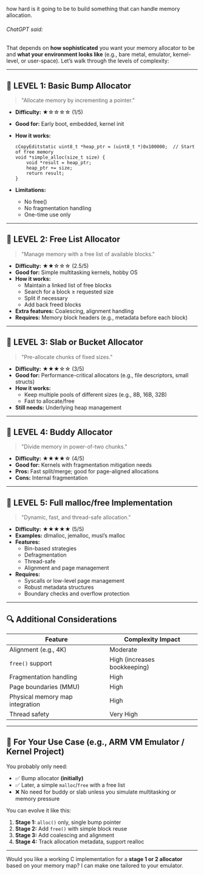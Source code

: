 how hard is it going to be to build something that can handle memory allocation.



###### ChatGPT said:

That depends on **how sophisticated** you want your memory allocator to be and **what your environment looks like** (e.g., bare metal, emulator, kernel-level, or user-space). Let’s walk through the levels of complexity:

------

## 🧱 LEVEL 1: **Basic Bump Allocator**

> "Allocate memory by incrementing a pointer."

- **Difficulty:** ★☆☆☆☆ (1/5)

- **Good for:** Early boot, embedded, kernel init

- **How it works:**

  ```
  cCopyEditstatic uint8_t *heap_ptr = (uint8_t *)0x100000;  // Start of free memory
  void *simple_alloc(size_t size) {
      void *result = heap_ptr;
      heap_ptr += size;
      return result;
  }
  ```

- **Limitations:**

  - No free()
  - No fragmentation handling
  - One-time use only

------

## 🧱 LEVEL 2: **Free List Allocator**

> "Manage memory with a free list of available blocks."

- **Difficulty:** ★★☆☆☆ (2.5/5)
- **Good for:** Simple multitasking kernels, hobby OS
- **How it works:**
  - Maintain a linked list of free blocks
  - Search for a block ≥ requested size
  - Split if necessary
  - Add back freed blocks
- **Extra features:** Coalescing, alignment handling
- **Requires:** Memory block headers (e.g., metadata before each block)

------

## 🧱 LEVEL 3: **Slab or Bucket Allocator**

> "Pre-allocate chunks of fixed sizes."

- **Difficulty:** ★★★☆☆ (3/5)
- **Good for:** Performance-critical allocators (e.g., file descriptors, small structs)
- **How it works:**
  - Keep multiple pools of different sizes (e.g., 8B, 16B, 32B)
  - Fast to allocate/free
- **Still needs:** Underlying heap management

------

## 🧱 LEVEL 4: **Buddy Allocator**

> "Divide memory in power-of-two chunks."

- **Difficulty:** ★★★★☆ (4/5)
- **Good for:** Kernels with fragmentation mitigation needs
- **Pros:** Fast split/merge; good for page-aligned allocations
- **Cons:** Internal fragmentation

------

## 🧱 LEVEL 5: **Full malloc/free Implementation**

> "Dynamic, fast, and thread-safe allocation."

- **Difficulty:** ★★★★★ (5/5)
- **Examples:** dlmalloc, jemalloc, musl’s malloc
- **Features:**
  - Bin-based strategies
  - Defragmentation
  - Thread-safe
  - Alignment and page management
- **Requires:**
  - Syscalls or low-level page management
  - Robust metadata structures
  - Boundary checks and overflow protection

------

## 🔍 Additional Considerations

| Feature                         | Complexity Impact            |
| ------------------------------- | ---------------------------- |
| Alignment (e.g., 4K)            | Moderate                     |
| `free()` support                | High (increases bookkeeping) |
| Fragmentation handling          | High                         |
| Page boundaries (MMU)           | High                         |
| Physical memory map integration | High                         |
| Thread safety                   | Very High                    |



------

## 🧠 For Your Use Case (e.g., ARM VM Emulator / Kernel Project)

You probably only need:

- ✅ Bump allocator **(initially)**
- ✅ Later, a simple `malloc`/`free` with a free list
- ❌ No need for buddy or slab unless you simulate multitasking or memory pressure

You can evolve it like this:

1. **Stage 1:** `alloc()` only, single bump pointer
2. **Stage 2:** Add `free()` with simple block reuse
3. **Stage 3:** Add coalescing and alignment
4. **Stage 4:** Track allocation metadata, support realloc

------

Would you like a working C implementation for a **stage 1 or 2 allocator** based on your memory map? I can make one tailored to your emulator.